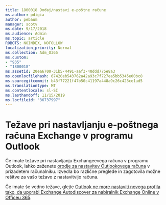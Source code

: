 ```yaml
---
title: 1800018 Dodaj/nastavi e-poštne račune
ms.author: pdigia
author: pebaum
manager: scotv
ms.date: 9/17/2018
ms.audience: Admin
ms.topic: article
ROBOTS: NOINDEX, NOFOLLOW
localization_priority: Normal
ms.collection: Adm_O365
ms.custom:
- "935"
- "1800018"
ms.assetid: 20ea6700-31b5-4491-aaf3-40ddd775e8a3
ms.openlocfilehash: 67420eb543762a42a93c7f727ea5bb5345e00bc8
ms.sourcegitcommit: b43f77221f47b50c41197a448a9c26c423ce1ad5
ms.translationtype: MT
ms.contentlocale: sl-SI
ms.lasthandoff: 11/15/2019
ms.locfileid: "36737997"
---
```

# <a name="problems-setting-up-an-exchange-email-account-in-outlook"></a>Težave pri nastavljanju e-poštnega računa Exchange v programu Outlook

Če imate težave pri nastavljanju Exchangeevega računa v programu Outlook, lahko zaženete [orodje za nastavitev Outlookovega računa](https://aka.ms/SaRA-OutlookSetupProfile) v prizadetem računalniku. Izvedla bo različne preglede in zagotovila možne rešitve za vašo težavo z nastavitvijo računa.
  
Če imate še vedno težave, glejte [Outlook ne more nastaviti novega profila tako, da uporabi Exchange Autodiscover za nabiralnik Exchange Online v Officeu 365](https://docs.microsoft.com/exchange/troubleshoot/outlook-profiles/cannot-set-up-profile-autodiscover).
  